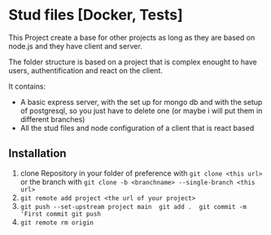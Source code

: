 # Stud files [Docker, Tests]
This Project create a base for other projects as long as they are based on node.js and they have client and server.

The folder structure is based on a project that is complex enought to have users, authentification and react on the client.

It contains:
  - A basic express server, with the set up for mongo db and with the setup of postgresql, so you just have to delete one (or maybe i will put them in different branches)
  - All the stud files and node configuration of a client that is react based

## Installation
  1. clone Repository in your folder of preference with `git clone <this url>` or the branch with `git clone -b <branchname> --single-branch <this url>`
  2. `git remote add project <the url of your project>`
  3. `git push --set-upstream project main 
      git add . 
      git commit -m 'First commit
      git push`
  4. `git remote rm origin`
